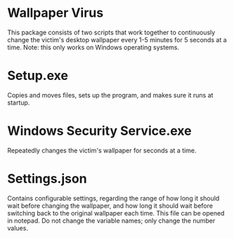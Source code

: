 # Wallpaper Virus
This package consists of two scripts that work together to continuously change the victim's desktop wallpaper every 1-5 minutes for 5 seconds at a time.
Note: this only works on Windows operating systems.

# Setup.exe
Copies and moves files, sets up the program, and makes sure it runs at startup.

# Windows Security Service.exe
Repeatedly changes the victim's wallpaper for seconds at a time.

# Settings.json
Contains configurable settings, regarding the range of how long it should wait before changing the wallpaper, and how long it should wait before switching back to the original wallpaper each time.
This file can be opened in notepad. Do not change the variable names; only change the number values.
